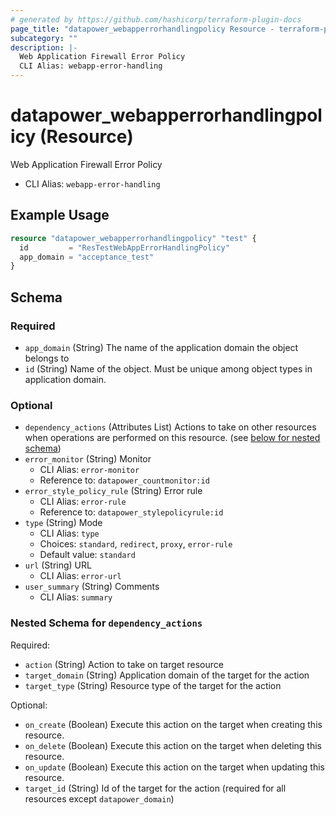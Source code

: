 ```yaml
---
# generated by https://github.com/hashicorp/terraform-plugin-docs
page_title: "datapower_webapperrorhandlingpolicy Resource - terraform-provider-datapower"
subcategory: ""
description: |-
  Web Application Firewall Error Policy
  CLI Alias: webapp-error-handling
---
```


# datapower_webapperrorhandlingpolicy (Resource)

Web Application Firewall Error Policy
  - CLI Alias: `webapp-error-handling`

## Example Usage

```terraform
resource "datapower_webapperrorhandlingpolicy" "test" {
  id         = "ResTestWebAppErrorHandlingPolicy"
  app_domain = "acceptance_test"
}
```

<!-- schema generated by tfplugindocs -->
## Schema

### Required

- `app_domain` (String) The name of the application domain the object belongs to
- `id` (String) Name of the object. Must be unique among object types in application domain.

### Optional

- `dependency_actions` (Attributes List) Actions to take on other resources when operations are performed on this resource. (see [below for nested schema](#nestedatt--dependency_actions))
- `error_monitor` (String) Monitor
  - CLI Alias: `error-monitor`
  - Reference to: `datapower_countmonitor:id`
- `error_style_policy_rule` (String) Error rule
  - CLI Alias: `error-rule`
  - Reference to: `datapower_stylepolicyrule:id`
- `type` (String) Mode
  - CLI Alias: `type`
  - Choices: `standard`, `redirect`, `proxy`, `error-rule`
  - Default value: `standard`
- `url` (String) URL
  - CLI Alias: `error-url`
- `user_summary` (String) Comments
  - CLI Alias: `summary`

<a id="nestedatt--dependency_actions"></a>
### Nested Schema for `dependency_actions`

Required:

- `action` (String) Action to take on target resource
- `target_domain` (String) Application domain of the target for the action
- `target_type` (String) Resource type of the target for the action

Optional:

- `on_create` (Boolean) Execute this action on the target when creating this resource.
- `on_delete` (Boolean) Execute this action on the target when deleting this resource.
- `on_update` (Boolean) Execute this action on the target when updating this resource.
- `target_id` (String) Id of the target for the action (required for all resources except `datapower_domain`)
